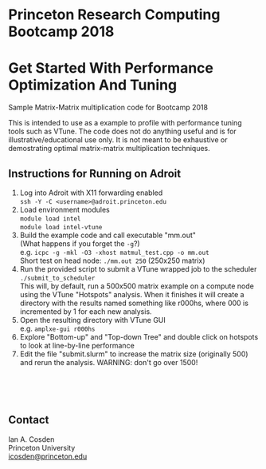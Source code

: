 # Princeton Research Computing Bootcamp 2018
# Get Started With Performance Optimization And Tuning

Sample Matrix-Matrix multiplication code for Bootcamp 2018

This is intended to use as a example to profile with performance tuning tools such as VTune.  The code does not do anything useful and is for illustrative/educational use only.  It is not meant to be exhaustive or demostrating optimal matrix-matrix multiplication techniques.

## Instructions for Running on Adroit

1. Log into Adroit with X11 forwarding enabled  
`ssh -Y -C <username>@adroit.princeton.edu`
2. Load environment modules  
`module load intel`  
`module load intel-vtune`
3. Build the example code and call executable "mm.out"  
  (What happens if you forget the `-g`?)  
  e.g. `icpc -g -mkl -O3 -xhost matmul_test.cpp -o mm.out`   
  Short test on head node: `./mm.out 250` (250x250 matrix)   
4. Run the provided script to submit a VTune wrapped job to the scheduler  
  `./submit_to_scheduler`  
  This will, by default, run a 500x500 matrix example on a compute node using the VTune "Hotspots" analysis.  When it finishes it will create a directory with the results named something like r000hs, where 000 is incremented by 1 for each new analysis.
5. Open the resulting directory with VTune GUI  
  e.g. `amplxe-gui r000hs`
6. Explore "Bottom-up" and "Top-down Tree" and double click on hotspots to look at line-by-line performance
7. Edit the file "submit.slurm" to increase the matrix size (originally 500) and rerun the analysis. WARNING: don't go over 1500!
  
<br><br><br>

## Contact
Ian A. Cosden  
Princeton University  
icosden@princeton.edu
